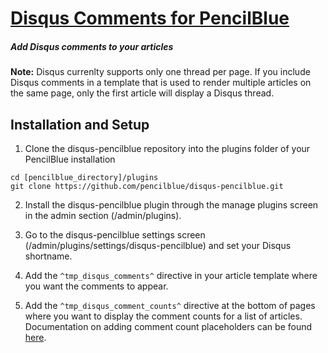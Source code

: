 [Disqus Comments for PencilBlue](http://pencilblue.org)
=====

##### Add Disqus comments to your articles

**Note:** Disqus currenlty supports only one thread per page. If you include Disqus comments in a template that is used to render multiple articles on the same page, only the first article will display a Disqus thread.

Installation and Setup
-----

1. Clone the disqus-pencilblue repository into the plugins folder of your PencilBlue installation
  ```shell
  cd [pencilblue_directory]/plugins
  git clone https://github.com/pencilblue/disqus-pencilblue.git
  ```

2. Install the disqus-pencilblue plugin through the manage plugins screen in the admin section (/admin/plugins).

3. Go to the disqus-pencilblue settings screen (/admin/plugins/settings/disqus-pencilblue) and set your Disqus shortname.

4. Add the ```^tmp_disqus_comments^``` directive in your article template where you want the comments to appear.

5. Add the ```^tmp_disqus_comment_counts^``` directive at the bottom of pages where you want to display the comment counts for a list of articles. Documentation on adding comment count placeholders can be found [here](https://help.disqus.com/customer/portal/articles/565624-adding-comment-count-links-to-your-home-page).

